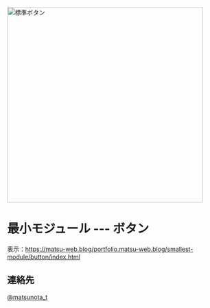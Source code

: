 <img width="456" alt="標準ボタン" src="https://github.com/user-attachments/assets/6316d04c-e2d7-43d3-90e7-1d7c17269ab5">

# 最小モジュール --- ボタン

表示：https://matsu-web.blog/portfolio.matsu-web.blog/smallest-module/button/index.html

## 連絡先
[@matsunota_t](https://twitter.com/matsunota_t)